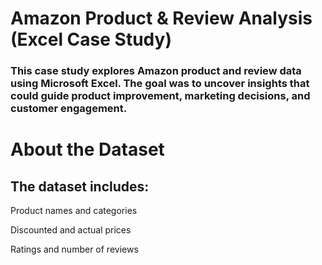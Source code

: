 # Amazon Product & Review Analysis (Excel Case Study)
### This case study explores Amazon product and review data using Microsoft Excel. The goal was to uncover insights that could guide product improvement, marketing decisions, and customer engagement.

# About the Dataset
## The dataset includes:
Product names and categories

Discounted and actual prices

Ratings and number of reviews





